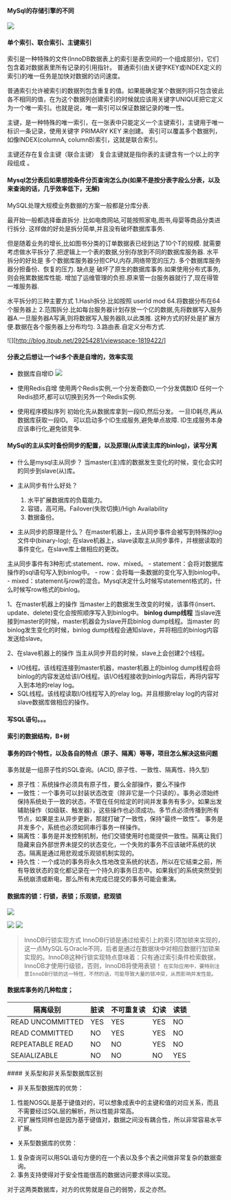 #### MySql的存储引擎的不同
![](http://static.tmaczhao.cn/images/638e7697069c9a17a1e78d6b21aacc77.jpg)

#### 单个索引、联合索引、主键索引
索引是一种特殊的文件(InnoDB数据表上的索引是表空间的一个组成部分)，它们包含着对数据表里所有记录的引用指针。
普通索引(由关键字KEY或INDEX定义的索引)的唯一任务是加快对数据的访问速度。

普通索引允许被索引的数据列包含重复的值。如果能确定某个数据列将只包含彼此各不相同的值，在为这个数据列创建索引的时候就应该用关键字UNIQUE把它定义为一个唯一索引。也就是说，唯一索引可以保证数据记录的唯一性。

主键，是一种特殊的唯一索引，在一张表中只能定义一个主键索引，主键用于唯一标识一条记录，使用关键字 PRIMARY KEY 来创建。
索引可以覆盖多个数据列，如像INDEX(columnA, columnB)索引，这就是联合索引。

主键还存在复合主键（联合主键）
复合主键就是指你表的主键含有一个以上的字段组成 。

#### Mysql怎分表后如果想按条件分页查询怎么办(如果不是按分表字段么分表，以及来查询的话，几乎效率低下，无解)
MySQL处理大规模业务数据的方案一般都是分库分表.

最开始一般都选择垂直拆分.
比如电商网站,可能按照家电,图书,母婴等商品分类进行拆分.
这样做的好处是拆分简单,并且没有破坏数据库事务.

但是随着业务的增长,比如图书分类的订单数据表已经到达了10个T的规模.
就需要考虑做水平拆分了.把逻辑上一个表的数据,分别存放到不同的数据库服务器.
水平拆分的好处是
    多个数据库服务器分担CPU,内存,网络带宽的压力.
    多个数据库服务器分担备份、恢复的压力.
缺点是
    破坏了原生的数据库事务.如果使用分布式事务,则会拖累数据库性能.
    增加了运维管理的负担.原来管一台服务器就行了,现在得管一堆服务器.

水平拆分的三种主要方式
1.Hash拆分.比如按照 userId mod 64.将数据分布在64个服务器上
2.范围拆分.比如每台服务器计划存放一个亿的数据,先将数据写入服务器A.一旦服务器A写满,则将数据写入服务器B,以此类推.
这种方式的好处是扩展方便.数据在各个服务器上分布均匀.
3.路由表.自定义分布方式.

![][http://blog.itpub.net/29254281/viewspace-1819422/]


#### 分表之后想让一个id多个表是自增的，效率实现
- 数据库自增ID
![](http://static.tmaczhao.cn/images/032cc46be023c0ce2bf6cb7227475d08.jpg!md)

- 使用Redis自增
    使用两个Redis实例,一个分发奇数ID,一个分发偶数ID
    任何一个Redis损坏,都可以切换到另外一个Redis实例.

- 使用程序模拟序列
    初始化先从数据库拿到一段ID,然后分发。
    一旦ID耗尽,再从数据库获取一段ID。
    可以启动多个ID生成服务,避免单点故障.
    ID生成服务本身应该串行化,避免锁竞争.

#### MySql的主从实时备份同步的配置，以及原理(从库读主库的binlog)，读写分离
- 什么是mysql主从同步？
    当master(主)库的数据发生变化的时候，变化会实时的同步到slave(从)库。
- 主从同步有什么好处？
    1. 水平扩展数据库的负载能力。
    2. 容错，高可用。Failover(失败切换)/High Availability
    3. 数据备份。

- 主从同步的原理是什么？
在master机器上，主从同步事件会被写到特殊的log文件中(binary-log);
在slave机器上，slave读取主从同步事件，并根据读取的事件变化，在slave库上做相应的更改。

主从同步事件有3种形式:statement、row、mixed。
    - statement：会将对数据库操作的sql语句写入到binlog中。
    - row：会将每一条数据的变化写入到binlog中。
    - mixed：statement与row的混合。Mysql决定什么时候写statement格式的，什么时候写row格式的binlog。

1、在master机器上的操作
当master上的数据发生改变的时候，该事件(insert、update、delete)变化会按照顺序写入到binlog中。
**binlog dump线程**
当slave连接到master的时候，master机器会为slave开启binlog dump线程。当master 的 binlog发生变化的时候，binlog dump线程会通知slave，并将相应的binlog内容发送给slave。

2、在slave机器上的操作
当主从同步开启的时候，slave上会创建2个线程。
- I/O线程。该线程连接到master机器，master机器上的binlog dump线程会将binlog的内容发送给该I/O线程。该I/O线程接收到binlog内容后，再将内容写入到本地的relay log。
- SQL线程。该线程读取I/O线程写入的relay log。并且根据relay log的内容对slave数据库做相应的操作。


#### 写SQL语句。。。

#### 索引的数据结构，B+树

#### 事务的四个特性，以及各自的特点（原子、隔离）等等，项目怎么解决这些问题
事务就是一组原子性的SQL查询。(ACID, 原子性、一致性、隔离性、持久型)
- 原子性：系统操作必须具有原子性，要么全部操作，要么不操作
- 一致性：一个事务可以封装状态改变（除非它是一个只读的）。事务必须始终保持系统处于一致的状态，不管在任何给定的时间并发事务有多少。如果出发辅助操作（如级联、触发器），这些操作也必须成功。多节点必须传播到所有节点，如果是主从异步更新，那就打破了一致性，保持“最终一致性”。
事务是并发多个，系统也必须如同串行事务一样操作。
- 隔离性：事务是并发控制机制，他们交错使用时也能提供一致性。隔离让我们隐藏来自外部世界未提交的状态变化，一个失败的事务不应该破坏系统的状态。隔离是通过用悲观或乐观锁机制实现的。
- 持久性：一个成功的事务将永久性地改变系统的状态，所以在它结束之前，所有导致状态的变化都记录在一个持久的事务日志中。如果我们的系统突然受到系统崩溃或断电，那么所有未完成已提交的事务可能会重演。

#### 数据库的锁：行锁，表锁；乐观锁，悲观锁
![](http://static.tmaczhao.cn/images/9dc2ab685e4a176796f87ad8eb9f61e2.jpg)

![](http://static.tmaczhao.cn/images/91fe82fb7544d66cb728fec0afa88008.jpg!md)
![](http://static.tmaczhao.cn/images/935e4916621ceb45b59e3493cffb6fc5.jpg)

>InnoDB行锁实现方式
InnoDB行锁是通过给索引上的索引项加锁来实现的，这一点MySQL与Oracle不同，后者是通过在数据块中对相应数据行加锁来实现的。InnoDB这种行锁实现特点意味着：只有通过索引条件检索数据，InnoDB才使用行级锁，否则，InnoDB将使用表锁！
`在实际应用中，要特别注意InnoDB行锁的这一特性，不然的话，可能导致大量的锁冲突，从而影响并发性能。`


#### 数据库事务的几种粒度；
| 隔离级别 | 脏读 | 不可重复读 | 幻读 | 读锁 |
| --- | --- | --- | --- | --- |
| READ UNCOMMITTED | YES | YES | YES | NO |
| READ COMMITTED | NO | YES | YES | NO |
| REPEATABLE READ | NO | NO | YES | NO |
| SEAIALIZABLE | NO | NO | NO | YES |


#### 关系型和非关系型数据库区别
- 非关系型数据库的优势：
1. 性能NOSQL是基于键值对的，可以想象成表中的主键和值的对应关系，而且不需要经过SQL层的解析，所以性能非常高。
2. 可扩展性同样也是因为基于键值对，数据之间没有耦合性，所以非常容易水平扩展。

- 关系型数据库的优势：
1. 复杂查询可以用SQL语句方便的在一个表以及多个表之间做非常复杂的数据查询。
2. 事务支持使得对于安全性能很高的数据访问要求得以实现。

对于这两类数据库，对方的优势就是自己的弱势，反之亦然。
